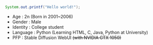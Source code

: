 ```java
System.out.printf("Hello world!");
```
 - Age : 2n (Born in 2001~2006)
 - Gender : Male
 - Identity : College student
 - Language : Python (Learning HTML, C, Java, Python at University)
 - PFP : Stable Diffusion WebUI ~~(with NVIDIA GTX 1050)~~
